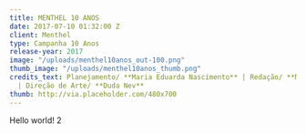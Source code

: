 ```yaml
---
title: MENTHEL 10 ANOS
date: 2017-07-10 01:32:00 Z
client: Menthel
type: Campanha 10 Anos
release-year: 2017
image: "/uploads/menthel10anos_out-100.png"
thumb_image: "/uploads/menthel10anos_thumb.png"
credits_text: Planejamento/ **Maria Eduarda Nascimento** | Redação/ **Monielle Souza**
  | Direção de Arte/ **Duda Nev**
thumb: http://via.placeholder.com/480x700
---
```


Hello world! 2